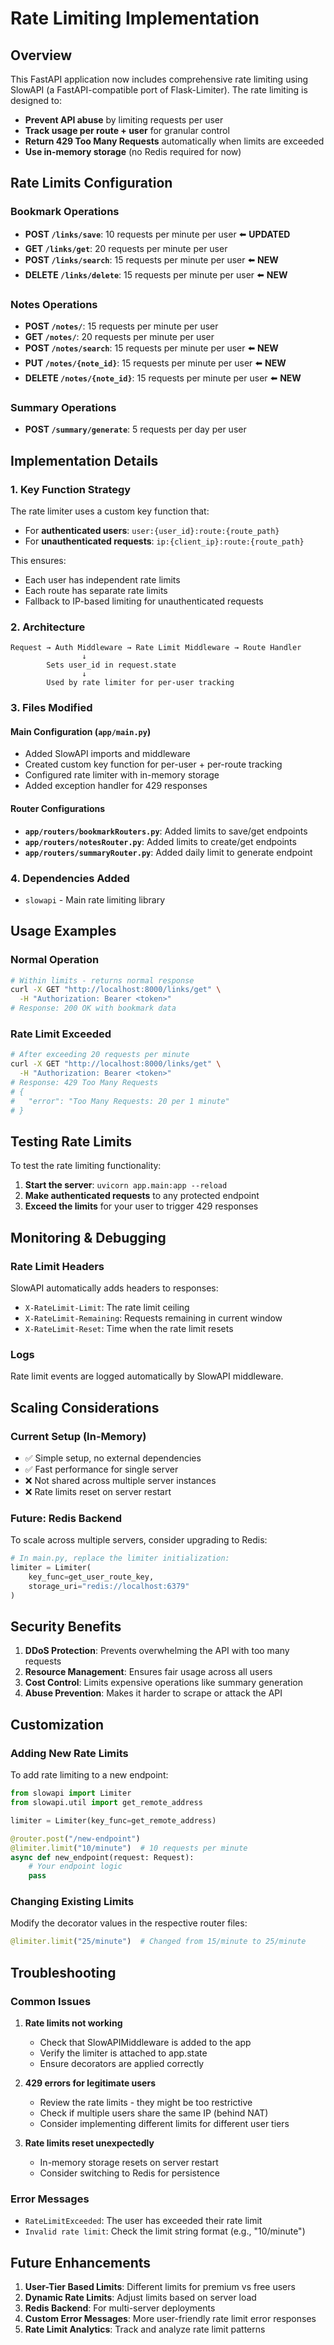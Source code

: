 # Rate Limiting Implementation

## Overview

This FastAPI application now includes comprehensive rate limiting using SlowAPI (a FastAPI-compatible port of Flask-Limiter). The rate limiting is designed to:

- **Prevent API abuse** by limiting requests per user
- **Track usage per route + user** for granular control
- **Return 429 Too Many Requests** automatically when limits are exceeded
- **Use in-memory storage** (no Redis required for now)

## Rate Limits Configuration

### Bookmark Operations
- **POST `/links/save`**: 10 requests per minute per user ⬅️ **UPDATED**
- **GET `/links/get`**: 20 requests per minute per user
- **POST `/links/search`**: 15 requests per minute per user ⬅️ **NEW**
- **DELETE `/links/delete`**: 15 requests per minute per user ⬅️ **NEW**

### Notes Operations  
- **POST `/notes/`**: 15 requests per minute per user
- **GET `/notes/`**: 20 requests per minute per user
- **POST `/notes/search`**: 15 requests per minute per user ⬅️ **NEW**
- **PUT `/notes/{note_id}`**: 15 requests per minute per user ⬅️ **NEW**
- **DELETE `/notes/{note_id}`**: 15 requests per minute per user ⬅️ **NEW**

### Summary Operations
- **POST `/summary/generate`**: 5 requests per day per user

## Implementation Details

### 1. Key Function Strategy
The rate limiter uses a custom key function that:
- For **authenticated users**: `user:{user_id}:route:{route_path}`
- For **unauthenticated requests**: `ip:{client_ip}:route:{route_path}`

This ensures:
- Each user has independent rate limits
- Each route has separate rate limits
- Fallback to IP-based limiting for unauthenticated requests

### 2. Architecture

```
Request → Auth Middleware → Rate Limit Middleware → Route Handler
                ↓
        Sets user_id in request.state
                ↓
        Used by rate limiter for per-user tracking
```

### 3. Files Modified

#### Main Configuration (`app/main.py`)
- Added SlowAPI imports and middleware
- Created custom key function for per-user + per-route tracking
- Configured rate limiter with in-memory storage
- Added exception handler for 429 responses

#### Router Configurations
- **`app/routers/bookmarkRouters.py`**: Added limits to save/get endpoints
- **`app/routers/notesRouter.py`**: Added limits to create/get endpoints  
- **`app/routers/summaryRouter.py`**: Added daily limit to generate endpoint

### 4. Dependencies Added
- `slowapi` - Main rate limiting library

## Usage Examples

### Normal Operation
```bash
# Within limits - returns normal response
curl -X GET "http://localhost:8000/links/get" \
  -H "Authorization: Bearer <token>"
# Response: 200 OK with bookmark data
```

### Rate Limit Exceeded
```bash
# After exceeding 20 requests per minute
curl -X GET "http://localhost:8000/links/get" \
  -H "Authorization: Bearer <token>"
# Response: 429 Too Many Requests
# {
#   "error": "Too Many Requests: 20 per 1 minute"
# }
```

## Testing Rate Limits

To test the rate limiting functionality:

1. **Start the server**: `uvicorn app.main:app --reload`
2. **Make authenticated requests** to any protected endpoint
3. **Exceed the limits** for your user to trigger 429 responses

## Monitoring & Debugging

### Rate Limit Headers
SlowAPI automatically adds headers to responses:
- `X-RateLimit-Limit`: The rate limit ceiling
- `X-RateLimit-Remaining`: Requests remaining in current window
- `X-RateLimit-Reset`: Time when the rate limit resets

### Logs
Rate limit events are logged automatically by SlowAPI middleware.

## Scaling Considerations

### Current Setup (In-Memory)
- ✅ Simple setup, no external dependencies
- ✅ Fast performance for single server
- ❌ Not shared across multiple server instances
- ❌ Rate limits reset on server restart

### Future: Redis Backend
To scale across multiple servers, consider upgrading to Redis:

```python
# In main.py, replace the limiter initialization:
limiter = Limiter(
    key_func=get_user_route_key,
    storage_uri="redis://localhost:6379"
)
```

## Security Benefits

1. **DDoS Protection**: Prevents overwhelming the API with too many requests
2. **Resource Management**: Ensures fair usage across all users
3. **Cost Control**: Limits expensive operations like summary generation
4. **Abuse Prevention**: Makes it harder to scrape or attack the API

## Customization

### Adding New Rate Limits
To add rate limiting to a new endpoint:

```python
from slowapi import Limiter
from slowapi.util import get_remote_address

limiter = Limiter(key_func=get_remote_address)

@router.post("/new-endpoint")
@limiter.limit("10/minute")  # 10 requests per minute
async def new_endpoint(request: Request):
    # Your endpoint logic
    pass
```

### Changing Existing Limits
Modify the decorator values in the respective router files:

```python
@limiter.limit("25/minute")  # Changed from 15/minute to 25/minute
```

## Troubleshooting

### Common Issues

1. **Rate limits not working**
   - Check that SlowAPIMiddleware is added to the app
   - Verify the limiter is attached to app.state
   - Ensure decorators are applied correctly

2. **429 errors for legitimate users**
   - Review the rate limits - they might be too restrictive
   - Check if multiple users share the same IP (behind NAT)
   - Consider implementing different limits for different user tiers

3. **Rate limits reset unexpectedly**
   - In-memory storage resets on server restart
   - Consider switching to Redis for persistence

### Error Messages
- `RateLimitExceeded`: The user has exceeded their rate limit
- `Invalid rate limit`: Check the limit string format (e.g., "10/minute")

## Future Enhancements

1. **User-Tier Based Limits**: Different limits for premium vs free users
2. **Dynamic Rate Limits**: Adjust limits based on server load
3. **Redis Backend**: For multi-server deployments
4. **Custom Error Messages**: More user-friendly rate limit error responses
5. **Rate Limit Analytics**: Track and analyze rate limit patterns 